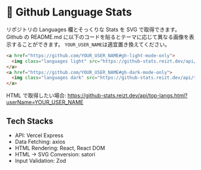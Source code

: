 # 👾 Github Language Stats

リポジトリの Languages 欄とそっくりな Stats を SVG で取得できます。
Github の README.md に以下のコードを貼るとテーマに応じて異なる画像を表示することができます。
`YOUR_USER_NAME`は適宜置き換えてください。

```md
<a href="https://github.com/YOUR_USER_NAME#gh-light-mode-only">
  <img class="languages light" src="https://github-stats.reizt.dev/api/top-langs.svg?userName=YOUR_USER_NAME&theme=light" width="260"/>
</a>
<a href="https://github.com/YOUR_USER_NAME#gh-dark-mode-only">
  <img class="languages dark" src="https://github-stats.reizt.dev/api/top-langs.svg?userName=YOUR_USER_NAME&theme=dark" width="260"/>
</a>
```

HTML で取得したい場合: https://github-stats.reizt.dev/api/top-langs.html?userName=YOUR_USER_NAME

## Tech Stacks

- API: Vercel Express
- Data Fetching: axios
- HTML Rendering: React, React DOM
- HTML -> SVG Conversion: satori
- Input Validation: Zod
